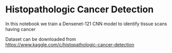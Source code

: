 # Histopathologic Cancer Detection

In this notebook we train a Densenet-121 CNN model to identify tissue scans having cancer

Dataset can be downloaded from https://www.kaggle.com/c/histopathologic-cancer-detection
